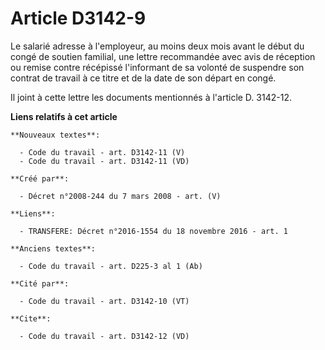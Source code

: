 # Article D3142-9

Le salarié adresse à l'employeur, au moins deux mois avant le début du congé de soutien familial, une lettre recommandée avec
avis de réception ou remise contre récépissé l'informant de sa volonté de suspendre son contrat de travail à ce titre et de
la date de son départ en congé. 

Il joint à cette lettre les documents mentionnés à l'article D. 3142-12.

**Liens relatifs à cet article**

	**Nouveaux textes**:

	  - Code du travail - art. D3142-11 (V)
	  - Code du travail - art. D3142-11 (VD)

	**Créé par**:

	  - Décret n°2008-244 du 7 mars 2008 - art. (V)

	**Liens**:

	  - TRANSFERE: Décret n°2016-1554 du 18 novembre 2016 - art. 1

	**Anciens textes**:

	  - Code du travail - art. D225-3 al 1 (Ab)

	**Cité par**:

	  - Code du travail - art. D3142-10 (VT)

	**Cite**:

	  - Code du travail - art. D3142-12 (VD)
